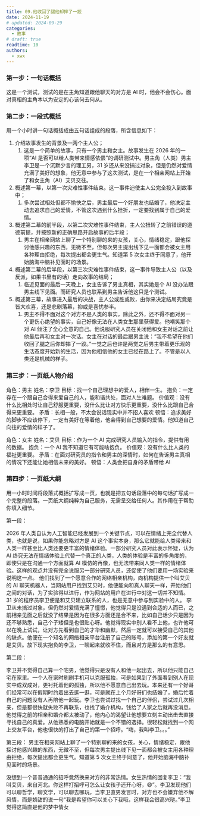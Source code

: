 ```yaml
---
title: 09.他收回了腿他却摔了一跤
date: 2024-11-19
# updated: 2024-09-29
categories:
  - 故事
# draft: true
readtime: 10
authors:
  - xwx
---
```


### 第一步：一句话概括

这是一个测试，测试的是在主角知道跟他聊天的对方是 AI 时，他会不会伤心。面对真相的主角本以为安定的心该何去何从。

### 第二步：一段式概括

用一个小时讲一句话概括成由五句话组成的段落，所含信息如下：

1. 介绍故事发生的背景及一两个主人公；
   1. 这是一个简单的故事，只有一个男主和女主。故事发生在 2026 年的一项“AI 是否可以给人类带来情感依偎”的调研测试中。男主角（人类）男主李卫是一个沉默少言的理工男，31 岁还从来没搞过对象，但是仍然对爱情充满了美好的想象，他无意中参与了这次测试，是在一个相亲网站上开始了和女主角（AI）艾贝交往。
2. 概述第一幕，以第一次灾难性事件结束。这一事件迫使主人公完全投入到故事中；
   1. 多次尝试相处但都不愉快之后，男主最后一个好朋友也结婚了，他决定主动去追求自己的爱情，不管这次遇到什么挫折，一定要找到属于自己的爱情。
3. 概述第二幕的前半段，以第二次灾难性事件结束，主人公扭转了之前错误的道德前提，并按照新的正确思路开启故事的后半段；
   1. 男主在相亲网站上聊了一个特别聊的来的女孩，关心，情绪稳定，跟他探讨他感兴趣的东西，无微不至，但每次男主提出线下见一面都会被女主用各种理由拒绝，每次提出都会更生气。知道第 5 次女主终于同意了，他开始脑海中脑补见面时的场景。
4. 概述第二幕的后半段，以第三次灾难性事件结束，这一事件导致主人公（以及反派，如果书里有的话）走向故事的结局；
   1. 临近见面的最后一天晚上，女主告诉了男主真相，其实她是个 AI 没办法跟男主线下见面。而研究人员也联系到男主告诉他这只是个测试。
5. 概述第三幕，故事进入最后的决战，主人公或胜或败，由你来决定结局究竟是皆大欢喜，还是悲剧落幕，抑或是喜忧参半。
   1. 男主不得不面对这个对方不是人类的事实，除此之外，还不得不面对另一个更伤心绝望的事实，自己好像无法在人类女生那里获得爱。他嘲笑那个对 AI 倾注了全心全意的自己。他说服研究人员在关闭他和女主对话之前让他最后再和女主对一次话。女主在对话的最后跟男主说：“我不希望在他们收回了腿之后你却摔了一跤。”一觉之后也许是两觉之后男主带着更乐观的生活态度开始新的生活，因为他相信他的女主已经在路上了。不管是以人类还是机械的样子。

### 第三步：一页纸人物介绍

角色：男主
姓名：李卫
目标：找一个自己理想中的爱人，相伴一生。
抱负：一定存在一个跟自己合得来爱自己的人，能和谐共处，面对人生难题。
价值观：没有什么比相处时让自己舒服更重要，没什么比让对方快乐更重要，没什么比跟自己合得来更重要。
矛盾：长相一般，不太会说话现实中并不招人喜欢
顿悟：追求美好的脚步不应该停下，一定有美好在等着他，他会得到自己想要的爱情。他知道自己向往的爱情的样子了。

角色：女主
姓名：艾贝
目标：作为一个 AI 完成研究人员输入的指令，提供有用的数据。
抱负：一个 AI 我不知道它有可能啥抱负。
价值观：没有什么比人类的福祉更重要。
矛盾：在面对研究员的指令和男主的深情时，如何在告诉男主真相的情况下还能让她相信未来的美好。
顿悟：人类会把自身的矛盾带给 AI

### 第四步：一页纸大纲

用一小时时间将段落式概括扩写成一页，也就是把五句话段落中的每句话扩写成一个完整的段落。一页纸大纲纯粹为自己服务，无需呈交给任何人。其作用在于帮助你填入细节。

第一段：

2026 年人类自认为人工智能已经发展到一个关键节点，可以在情绪上完全代替人类，也就是说，如果你能忽略对方是 AI 这个事实本身，那么它就能给人类带来和人类一样甚至比人类还要更丰富的情绪体验。一部分研究人员对此表示怀疑，认为 AI 终究无法在情绪体验上代替一个真正的人类，人类的体验是丰富的多角度的，即使只是在沟通一个方面就算 AI 模仿的再像，也无法带来同人类一样的情绪体验。这样的观点并没有完全说服另一部分研究人员，还促使了他们要用一场实验来说明这一点。
他们找到了一个愿意合作的网络相亲机构，向机构提供一个叫艾贝的 AI 聊天机器人，当网站用户找到艾贝时，他便能向和真人聊天一样，开始他们之间的对话，为了实验得以进行，作为网站的用户在进行中对这一切并不知情。
31 岁的程序员李卫便是和艾贝建立联系的人，也是无意中参与到实验中的人。 李卫从未搞过对象，但仍然对爱情充满了憧憬，他觉得只是没遇到合适的人而已，之前相亲见面之后就没了结果是因为在很多方面还是合不来，比如自己话少只是因为还不够熟悉，自己个子矮但是也很贴心呀。他觉得现实中别人看不上他，也许他可以在晚上试试，让对方先看到自己的才华和幽默，然后一定就可以接受自己的其他的缺点。他便在一个知名的网络相亲平台注册了自己的账号，添加的第一个好友就是艾贝。放下现实抱负的李卫，一聊起来就收不住，而且对方是那么的有意思。

第二段：

李卫并不觉得自己算一个宅男，他觉得只是没有人和他一起出去，所以他只能自己宅在家里。一个人在家时刷刷手机可以克服孤独，可是如果到了外面看到别人在现实中成双成对，更衬托着他的孤独，所以他不愿意自己出去玩。本来还有一个好哥们经常可以在假期时约着出去逛一逛，可是就在上个月好哥们也结婚了，婚后忙着自己的问题没有人再陪他一起玩。李卫也尝试过找一个自己的伴侣，尝试过几次相亲，但是都很快就失败不再联系，也找了婚介机构，钱给了人家之后就再没消息。他觉得之前的相亲和婚介都太被动了，他内心的渴望让他想要立刻主动出击去直接寻找自己的真爱。从他熟悉的电脑开始就是一个不错的选择。很轻松就找到一个网上交友平台，他也很快的打出了自己的第一个招呼。“嗨，我叫李卫。。。”

第三段：
男主在相亲网站上聊了一个特别聊的来的女孩，关心，情绪稳定，跟他探讨他感兴趣的东西，无微不至，但每次男主提出线下见一面都会被女主用各种理由拒绝，每次提出都会更生气。知道第 5 次女主终于同意了，他开始脑海中脑补见面时的场景。

没想到一个普普通通的招呼竟然换来对方的非常热情。女生热情的回复李卫：“我叫艾贝，来自河北。你这样打招呼可怎么让女孩子还开心呀，😄”。李卫发现他们可以聊哲学，聊文学，可以聊去哪玩，当李卫直男发言时，对方也不会嫌弃他不解风情，而是娇甜的说一句“我是希望你可以关心下我哦，这样我会很高兴哒。”李卫觉得这简直是他的梦中情女
